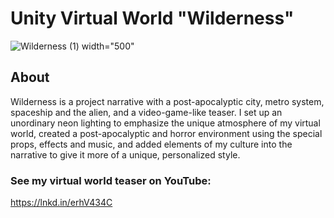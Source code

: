 # Unity Virtual World "Wilderness"

![Wilderness (1) width="500"](https://user-images.githubusercontent.com/59642740/180094551-5835f132-36e0-4ba9-be32-08132d4a3f6f.png)

## About
Wilderness is a project narrative with a post-apocalyptic city, metro system, spaceship and the alien, and a video-game-like teaser. 
I set up an unordinary neon lighting to emphasize the unique atmosphere of my virtual world, created a post-apocalyptic and horror environment using the special props, effects and music, and added elements of my culture into the narrative to give it more of a unique, personalized style.

### See my virtual world teaser on YouTube:
https://lnkd.in/erhV434C
